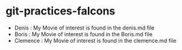 # git-practices-falcons

- Denis : My Movie of interest is found in the denis.md file
- Boris : My Movie of interest is found in the Boris.md file
- Clemence : My Movie of interest is found in the clemence.md file
